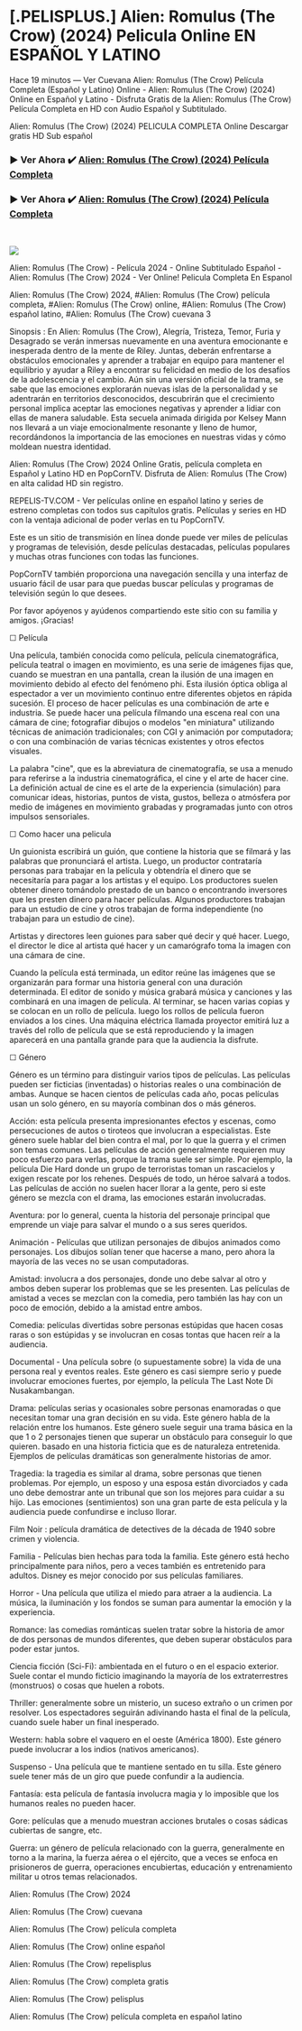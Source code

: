 # [.PELISPLUS.] Alien: Romulus (The Crow) (2024) Pelicula Online EN ESPAÑOL Y LATINO
Hace 19 minutos — Ver Cuevana Alien: Romulus (The Crow) Película Completa (Español y Latino) Online - Alien: Romulus (The Crow) (2024) Online en Español y Latino - Disfruta Gratis de la Alien: Romulus (The Crow) Película Completa en HD con Audio Español y Subtitulado.

Alien: Romulus (The Crow) (2024) PELICULA COMPLETA Online Descargar gratis HD Sub español
</br>
### ▶ Ver Ahora ✔️ [Alien: Romulus (The Crow) (2024) Película Completa](https://movie4you.online/es/movie/945961/alien-romulus-espanol)

### ▶ Ver Ahora ✔️ [Alien: Romulus (The Crow) (2024) Película Completa](https://movie4you.online/es/movie/945961/alien-romulus-espanol)
</br>

<p dir="auto"><a href="https://movie4you.online/es/movie/945961/alien-romulus-espanol" title="PLAY NOW" rel="nofollow"><img src="https://i.imgur.com/jhNGoEt.gif" style="max-width: 100%;"></a></p>

Alien: Romulus (The Crow) - Película 2024 - Online Subtitulado Español - Alien: Romulus (The Crow) 2024 - Ver Online! Pelicula Completa En Espanol

Alien: Romulus (The Crow) 2024, #Alien: Romulus (The Crow) película completa, #Alien: Romulus (The Crow) online, #Alien: Romulus (The Crow) español latino, #Alien: Romulus (The Crow) cuevana 3

Sinopsis : En Alien: Romulus (The Crow),  Alegría, Tristeza, Temor, Furia y Desagrado se verán inmersas nuevamente en una aventura emocionante e inesperada dentro de la mente de Riley. Juntas, deberán enfrentarse a obstáculos emocionales y aprender a trabajar en equipo para mantener el equilibrio y ayudar a Riley a encontrar su felicidad en medio de los desafíos de la adolescencia y el cambio. Aún sin una versión oficial de la trama, se sabe que las emociones explorarán nuevas islas de la personalidad y se adentrarán en territorios desconocidos, descubrirán que el crecimiento personal implica aceptar las emociones negativas y aprender a lidiar con ellas de manera saludable. Esta secuela animada dirigida por Kelsey Mann nos llevará a un viaje emocionalmente resonante y lleno de humor, recordándonos la importancia de las emociones en nuestras vidas y cómo moldean nuestra identidad.

Alien: Romulus (The Crow) 2024 Online Gratis, película completa en Español y Latino HD en PopCornTV. Disfruta de Alien: Romulus (The Crow) en alta calidad HD sin registro.

REPELIS-TV.COM - Ver películas online en español latino y series de estreno completas con todos sus capítulos gratis. Películas y series en HD con la ventaja adicional de poder verlas en tu PopCornTV.

Este es un sitio de transmisión en línea donde puede ver miles de películas y programas de televisión, desde películas destacadas, películas populares y muchas otras funciones con todas las funciones.

PopCornTV también proporciona una navegación sencilla y una interfaz de usuario fácil de usar para que puedas buscar películas y programas de televisión según lo que desees.

Por favor apóyenos y ayúdenos compartiendo este sitio con su familia y amigos. ¡Gracias!

☐ Película

Una película, también conocida como película, película cinematográfica, película teatral o imagen en movimiento, es una serie de imágenes fijas que, cuando se muestran en una pantalla, crean la ilusión de una imagen en movimiento debido al efecto del fenómeno phi. Esta ilusión óptica obliga al espectador a ver un movimiento continuo entre diferentes objetos en rápida sucesión. El proceso de hacer películas es una combinación de arte e industria. Se puede hacer una película filmando una escena real con una cámara de cine; fotografiar dibujos o modelos "en miniatura" utilizando técnicas de animación tradicionales; con CGI y animación por computadora; o con una combinación de varias técnicas existentes y otros efectos visuales.

La palabra "cine", que es la abreviatura de cinematografía, se usa a menudo para referirse a la industria cinematográfica, el cine y el arte de hacer cine. La definición actual de cine es el arte de la experiencia (simulación) para comunicar ideas, historias, puntos de vista, gustos, belleza o atmósfera por medio de imágenes en movimiento grabadas y programadas junto con otros impulsos sensoriales.

☐ Como hacer una pelicula

Un guionista escribirá un guión, que contiene la historia que se filmará y las palabras que pronunciará el artista. Luego, un productor contrataría personas para trabajar en la película y obtendría el dinero que se necesitaría para pagar a los artistas y el equipo. Los productores suelen obtener dinero tomándolo prestado de un banco o encontrando inversores que les presten dinero para hacer películas. Algunos productores trabajan para un estudio de cine y otros trabajan de forma independiente (no trabajan para un estudio de cine).

Artistas y directores leen guiones para saber qué decir y qué hacer. Luego, el director le dice al artista qué hacer y un camarógrafo toma la imagen con una cámara de cine.

Cuando la película está terminada, un editor reúne las imágenes que se organizarán para formar una historia general con una duración determinada. El editor de sonido y música grabará música y canciones y las combinará en una imagen de película. Al terminar, se hacen varias copias y se colocan en un rollo de película. luego los rollos de película fueron enviados a los cines. Una máquina eléctrica llamada proyector emitirá luz a través del rollo de película que se está reproduciendo y la imagen aparecerá en una pantalla grande para que la audiencia la disfrute.

☐ Género

Género es un término para distinguir varios tipos de películas. Las películas pueden ser ficticias (inventadas) o historias reales o una combinación de ambas. Aunque se hacen cientos de películas cada año, pocas películas usan un solo género, en su mayoría combinan dos o más géneros.

Acción: esta película presenta impresionantes efectos y escenas, como persecuciones de autos o tiroteos que involucran a especialistas. Este género suele hablar del bien contra el mal, por lo que la guerra y el crimen son temas comunes. Las películas de acción generalmente requieren muy poco esfuerzo para verlas, porque la trama suele ser simple. Por ejemplo, la película Die Hard donde un grupo de terroristas toman un rascacielos y exigen rescate por los rehenes. Después de todo, un héroe salvará a todos. Las películas de acción no suelen hacer llorar a la gente, pero si este género se mezcla con el drama, las emociones estarán involucradas.

Aventura: por lo general, cuenta la historia del personaje principal que emprende un viaje para salvar el mundo o a sus seres queridos.

Animación - Películas que utilizan personajes de dibujos animados como personajes. Los dibujos solían tener que hacerse a mano, pero ahora la mayoría de las veces no se usan computadoras.

Amistad: involucra a dos personajes, donde uno debe salvar al otro y ambos deben superar los problemas que se les presenten. Las películas de amistad a veces se mezclan con la comedia, pero también las hay con un poco de emoción, debido a la amistad entre ambos.

Comedia: películas divertidas sobre personas estúpidas que hacen cosas raras o son estúpidas y se involucran en cosas tontas que hacen reír a la audiencia.

Documental - Una película sobre (o supuestamente sobre) la vida de una persona real y eventos reales. Este género es casi siempre serio y puede involucrar emociones fuertes, por ejemplo, la película The Last Note Di Nusakambangan.

Drama: películas serias y ocasionales sobre personas enamoradas o que necesitan tomar una gran decisión en su vida. Este género habla de la relación entre los humanos. Este género suele seguir una trama básica en la que 1 o 2 personajes tienen que superar un obstáculo para conseguir lo que quieren. basado en una historia ficticia que es de naturaleza entretenida. Ejemplos de películas dramáticas son generalmente historias de amor.

Tragedia: la tragedia es similar al drama, sobre personas que tienen problemas. Por ejemplo, un esposo y una esposa están divorciados y cada uno debe demostrar ante un tribunal que son los mejores para cuidar a su hijo. Las emociones (sentimientos) son una gran parte de esta película y la audiencia puede confundirse e incluso llorar.

Film Noir : película dramática de detectives de la década de 1940 sobre crimen y violencia.

Familia - Películas bien hechas para toda la familia. Este género está hecho principalmente para niños, pero a veces también es entretenido para adultos. Disney es mejor conocido por sus películas familiares.

Horror - Una película que utiliza el miedo para atraer a la audiencia. La música, la iluminación y los fondos se suman para aumentar la emoción y la experiencia.

Romance: las comedias románticas suelen tratar sobre la historia de amor de dos personas de mundos diferentes, que deben superar obstáculos para poder estar juntos.

Ciencia ficción (Sci-Fi): ambientada en el futuro o en el espacio exterior. Suele contar el mundo ficticio imaginando la mayoría de los extraterrestres (monstruos) o cosas que huelen a robots.

Thriller: generalmente sobre un misterio, un suceso extraño o un crimen por resolver. Los espectadores seguirán adivinando hasta el final de la película, cuando suele haber un final inesperado.

Western: habla sobre el vaquero en el oeste (América 1800). Este género puede involucrar a los indios (nativos americanos).

Suspenso - Una película que te mantiene sentado en tu silla. Este género suele tener más de un giro que puede confundir a la audiencia.

Fantasía: esta película de fantasía involucra magia y lo imposible que los humanos reales no pueden hacer.

Gore: películas que a menudo muestran acciones brutales o cosas sádicas cubiertas de sangre, etc.

Guerra: un género de película relacionado con la guerra, generalmente en torno a la marina, la fuerza aérea o el ejército, que a veces se enfoca en prisioneros de guerra, operaciones encubiertas, educación y entrenamiento militar u otros temas relacionados.

Alien: Romulus (The Crow) 2024

Alien: Romulus (The Crow) cuevana

Alien: Romulus (The Crow) película completa

Alien: Romulus (The Crow) online español

Alien: Romulus (The Crow) repelisplus

Alien: Romulus (The Crow) completa gratis

Alien: Romulus (The Crow) pelisplus

Alien: Romulus (The Crow) película completa en español latino
